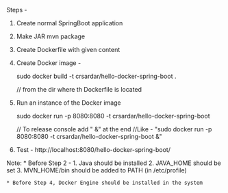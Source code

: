 Steps -

1. Create normal SpringBoot application

2. Make JAR 
    mvn package

3. Create Dockerfile with given content

4. Create Docker image -
    
    sudo docker build -t crsardar/hello-docker-spring-boot .
    
    // from the dir where th Dockerfile is located
    
5. Run an instance of the Docker image

    sudo docker run -p 8080:8080 -t crsardar/hello-docker-spring-boot

   // To release console add " &" at the end
   //Like - "sudo docker run -p 8080:8080 -t crsardar/hello-docker-spring-boot &"
    
7. Test - http://localhost:8080/hello-docker-spring-boot/

Note: 
	* Before Step 2 -
		1. Java should be installed
		2. JAVA_HOME should be set
		3. MVN_HOME/bin should be added to PATH
		(in /etc/profile)

	* Before Step 4, Docker Engine should be installed in the system
